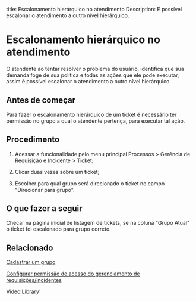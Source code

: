 title: Escalonamento hierárquico no atendimento
Description: É possível escalonar o atendimento a outro nível hierárquico.
# Escalonamento hierárquico no atendimento

O atendente ao tentar resolver o problema do usuário, identifica que sua demanda foge de sua política e todas as ações que ele pode executar, assim é possível escalonar o atendimento a outro nível hierárquico.

Antes de começar
----------------

Para fazer o escalonamento hierárquico de um ticket é necessário ter permissão
no grupo a qual o atendente pertença, para executar tal ação.

Procedimento
------------

1.  Acessar a funcionalidade pelo menu principal Processos \> Gerência de
    Requisição e Incidente \> Ticket;

2.  Clicar duas vezes sobre um ticket;

3.  Escolher para qual grupo será direcionado o ticket no campo "Direcionar para
    grupo".

O que fazer a seguir
--------------------

Checar na página inicial de listagem de tickets, se na coluna "Grupo Atual" o
ticket foi escalonado para grupo correto.

Relacionado
-----------

[Cadastrar um grupo](/pt-br/citsmart-platform-9/initial-settings/access-settings/user/register-groups.html)

[Configurar permissão de acesso do gerenciamento de requisições/incidentes](/pt-br/citsmart-platform-9/processes/tickets/configuration/access-ticket-management.html)

<i class='fa fa-youtube-play  fa-2x' style='color:#97ce17;vertical-align: middle;'> </i> [Video Library](https://www.youtube.com/playlist?list=PLB5qK2uzf2ROn4Xs6UdH84Ujzta2iJ6Ei)'

<!-- !!! tip "About"

    <b>Product/Version:</b> CITSmart | 9.00 &nbsp;&nbsp;
    <b>Updated:</b>01/17/2019 – Larissa Lourenço
